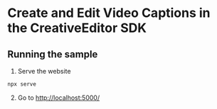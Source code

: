 # Create and Edit Video Captions in the CreativeEditor SDK


## Running the sample

1. Serve the website

```bash
npx serve
```

2. Go to [http://localhost:5000/](http://localhost:5000/)
